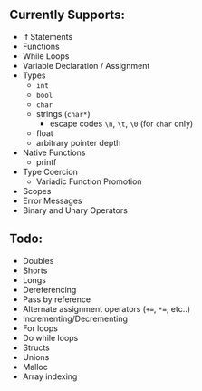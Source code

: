 ## Currently Supports:

- If Statements
- Functions
- While Loops
- Variable Declaration / Assignment
- Types
  - `int`
  - `bool`
  - `char`
  - strings (`char*`)
    - escape codes `\n`, `\t`, `\0` (for `char` only)
  - float
  - arbitrary pointer depth
- Native Functions
  - printf
- Type Coercion
  - Variadic Function Promotion
- Scopes
- Error Messages
- Binary and Unary Operators

## Todo:

- Doubles
- Shorts
- Longs
- Dereferencing
- Pass by reference
- Alternate assignment operators (`+=`, `*=`, etc..)
- Incrementing/Decrementing
- For loops
- Do while loops
- Structs
- Unions
- Malloc
- Array indexing

